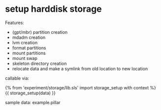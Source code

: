setup harddisk storage
======================

Features:
 * (gpt/mbr) partition creation
 * mdadm creation
 * lvm creation
 * format partitions
 * mount partitions
 * mount swap
 * skeleton directory creation
 * relocate data and make a symlink from old location to new location

callable via:

{% from 'experiment/storage/lib.sls' import storage_setup with context %}
{{ storage_setup(data) }}

sample data: example.pillar

